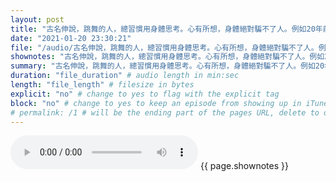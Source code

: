 ```yaml
---
layout: post
title: "古名伸說，跳舞的人，總習慣用身體思考。心有所想，身體絕對騙不了人。例如20年前，她正處在人生的低潮。一次獨舞演出後，立刻有人問：「她最近怎麼了？舞風怎麼變這麼黑暗？」人生的起起伏伏，肢體都如實呈現。" # quotes allow forbidden characters like the colon
date: "2021-01-20 23:30:21"
file: "/audio/古名伸說，跳舞的人，總習慣用身體思考。心有所想，身體絕對騙不了人。例如20年前，她正處在人生的低潮。一次獨舞演出後，立刻有人問：「她最近怎麼了？舞風怎麼變這麼黑暗？」人生的起起伏伏，肢體都如實呈現。.mp3"
shownotes: "古名伸說，跳舞的人，總習慣用身體思考。心有所想，身體絕對騙不了人。例如20年前，她正處在人生的低潮。一次獨舞演出後，立刻有人問：「她最近怎麼了？舞風怎麼變這麼黑暗？」人生的起起伏伏，肢體都如實呈現。"
summary: "古名伸說，跳舞的人，總習慣用身體思考。心有所想，身體絕對騙不了人。例如20年前，她正處在人生的低潮。一次獨舞演出後，立刻有人問：「她最近怎麼了？舞風怎麼變這麼黑暗？」人生的起起伏伏，肢體都如實呈現。"
duration: "file_duration" # audio length in min:sec
length: "file_length" # filesize in bytes
explicit: "no" # change to yes to flag with the explicit tag
block: "no" # change to yes to keep an episode from showing up in iTunes
# permalink: /1 # will be the ending part of the pages URL, delete to default to the title
---
```


<audio controls>
<source src="{{site.url}}{{site.baseurl}}{{ page.file }}" type="audio/x-mp3">
Your browser does not support the audio element.
</audio>
{{ page.shownotes }}
